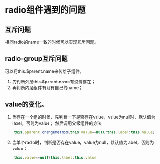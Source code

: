 # radio组件遇到的问题

## 互斥问题
相同radio的name一致的时候可以实现互斥问题。

## radio-group互斥问题
可以用this.$parent.name来传给子组件。

1. 先判断外层this.$parent.name有没有存在；
2. 再判断内层组件有没有自己的name；

## value的变化。
1. 当存在一个组的时候，先判断一下是否存在value，value为null时，默认值为label，否则为value；
然后调用父级组件的方法
```js
    this.$parent.changeMethod(this.value==null?this.label:this.value)
```

2. 当单个radio时，判断是否存在value，value为null，默认值为label，否则为value；
```js
    this.value==null?this.label:this.value
```
